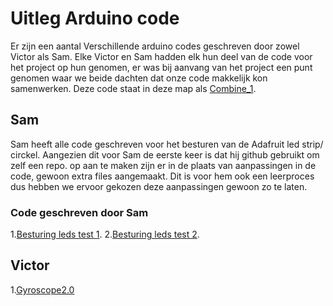 # Uitleg Arduino code

Er zijn een aantal Verschillende arduino codes geschreven door zowel Victor als Sam.
Elke Victor en Sam hadden elk hun deel van de code voor het project op hun genomen, er was bij aanvang van het project een punt genomen waar we beide dachten dat onze code makkelijk kon samenwerken. Deze code staat in deze map als [Combine_1](./Combine_1).

## Sam
Sam heeft alle code geschreven voor het besturen van de Adafruit led strip/ circkel.
Aangezien dit voor Sam de eerste keer is dat hij github gebruikt om zelf een repo. op aan te maken zijn er in de plaats van aanpassingen in de code, gewoon extra files aangemaakt. Dit is voor hem ook een leerproces dus hebben we ervoor gekozen deze aanpassingen gewoon zo te laten.

### Code geschreven door Sam
1.[Besturing leds test 1](https://github.com/Grotesmurf696/Opkomende-technologi-n/blob/main/Code/Besturing%20leds%20test%201).
2.[Besturing leds test 2](https://github.com/Grotesmurf696/Opkomende-technologi-n/blob/main/Code/Besturing%20leds%20test%202).
## Victor
1.[Gyroscope2.0](./Gyroscope.ino)

